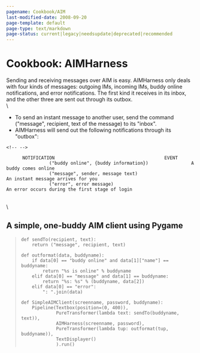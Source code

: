 ```yaml
---
pagename: Cookbook/AIM
last-modified-date: 2008-09-20
page-template: default
page-type: text/markdown
page-status: current|legacy|needsupdate|deprecated|recommended
---
```

Cookbook: AIMHarness
====================

Sending and receiving messages over AIM is easy. AIMHarness only deals
with four kinds of messages: outgoing IMs, incoming IMs, buddy online
notifications, and error notifications. The first kind it receives in
its inbox, and the other three are sent out through its outbox.\
\

-   To send an instant message to another user, send the command
    (\"message\", recipient, text of the message) to its \"inbox\".
-   AIMHarness will send out the following notifications through its
    \"outbox\":

```{=html}
<!-- -->
```
          NOTIFICATION                                         EVENT
                    ("buddy online", {buddy information})                A buddy comes online
                    ("message", sender, message text)                    An instant message arrives for you
                    ("error", error message)                             An error occurs during the first stage of login

\
\

A simple, one-buddy AIM client using Pygame
-------------------------------------------

>     def sendTo(recipient, text):
>         return ("message", recipient, text)
>
>     def outformat(data, buddyname):
>         if data[0] == "buddy online" and data[1]["name"] ==  buddyname:
>             return "%s is online" % buddyname
>         elif data[0] == "message" and data[1] == buddyname:
>             return "%s: %s" % (buddyname, data[2])
>         elif data[0] == "error":
>             ": ".join(data)
>
>     def SimpleAIMClient(screenname, password, buddyname):
>         Pipeline(Textbox(position=(0, 400)),
>                  PureTransformer(lambda text: sendTo(buddyname, text)),
>                  AIMHarness(screenname, password),
>                  PureTransformer(lambda tup: outformat(tup, buddyname)),
>                  TextDisplayer()
>                  ).run()
